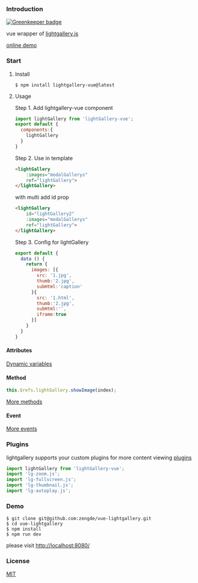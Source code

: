 ### Introduction

[![Greenkeeper badge](https://badges.greenkeeper.io/zengde/vue-lightgallery.svg)](https://greenkeeper.io/)

vue wrapper of [lightgallery.js](https://github.com/sachinchoolur/lightgallery.js)

[online demo](https://zengde.github.io/vue/#/lightGallery) 

### Start

1. Install

    ```
    $ npm install lightgallery-vue@latest
    ```

2. Usage

    Step 1. Add lightgallery-vue component
    ```js
    import lightGallery from 'lightGallery-vue';
    export default {
      components:{
        lightGallery
      }
    }
    ```

    Step 2. Use in template
    ```html
    <lightGallery 
		:images="modalGallerys" 
		ref="lightGallery">
	</lightGallery>
    ```
	with multi add id prop
    ```html
    <lightGallery 
		id="lightGallery2"
		:images="modalGallerys" 
		ref="lightGallery">
	</lightGallery>
    ```


    Step 3. Config for lightGallery
    ```js
    export default {
      data () {
        return {
          images: [{
            src: '1.jpg',
			thumb:'2.jpg',
			subHtml:'caption'
          }{
            src: '1.html',
			thumb:'2.jpg',
			subHtml:'',
			iframe:true
          }]
        }
      }
    }
    ```

#### Attributes

[Dynamic variables](https://sachinchoolur.github.io/lightgallery.js/docs/api.html#dynamic)


#### Method

```js
this.$refs.lightGallery.showImage(index);
```
[More methods](https://sachinchoolur.github.io/lightgallery.js/docs/api.html#methods)

#### Event

[More events](https://sachinchoolur.github.io/lightgallery.js/docs/api.html#methods)

### Plugins

lightgallery supports your custom plugins for more content viewing [plugins](https://github.com/sachinchoolur/lightgallery.js#built-in-modules)

```js
import lightGallery from 'lightGallery-vue';
import 'lg-zoom.js';
import 'lg-fullscreen.js';
import 'lg-thumbnail.js';
import 'lg-autoplay.js';
```

### Demo

```
$ git clone git@github.com:zengde/vue-lightgallery.git
$ cd vue-lightgallery
$ npm install
$ npm run dev
```

please visit [http://localhost:8080/](http://localhost:8080/)


### License

[MIT](http://opensource.org/licenses/MIT)